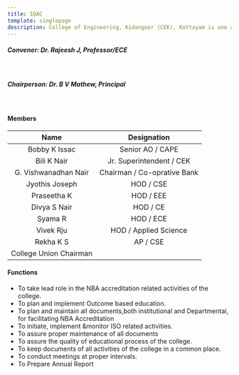 ```yaml
---
title: IQAC
template: singlepage
description: College of Engineering, Kidangoor (CEK), Kottayam is one among the premier institutions in the state. The college is governed by the Co-operative Academy of Professional Education established by the Government of Kerala. The admissions are based on the rank obtained by the students in the State Entrance examinations and functioning of the college is according to the rules and regulations formulated by the Government of Kerala.
---
```


##### **Convener:** Dr. Rajeesh J,  Professor/ECE
 
<br>

##### **Chairperson:** Dr. B V Mathew, Principal
<br>

#### Members

| Name | Designation |
|:--------------------:|:---------------------------:|
| Bobby K Issac | Senior AO / CAPE |
| Bili K Nair | Jr. Superintendent / CEK |
| G. Vishwanadhan Nair | Chairman / Co-oprative Bank |
| Jyothis Joseph | HOD / CSE |
| Praseetha K | HOD / EEE |
| Divya S Nair | HOD / CE |
|Syama R  | HOD / ECE |
|Vivek Rju  | HOD / Applied Science |
| Rekha K S | AP / CSE |
| College Union Chairman |


#### Functions

- To take lead role in the NBA accreditation related activities of the college.
- To plan and implement Outcome based education.
- To plan and maintain all documents,both institutional and Departmental, for facilitating NBA Accreditation
- To initiate, implement &monitor ISO related activities.
- To assure proper maintenance of all documents
- To assure the quality of educational process of the college.
- To keep documents of all activities of the college in a common place.
- To conduct meetings at proper intervals.
- To Prepare Annual Report
